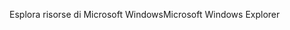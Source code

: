 <span data-ttu-id="a5f73-101">Esplora risorse di Microsoft Windows</span><span class="sxs-lookup"><span data-stu-id="a5f73-101">Microsoft Windows Explorer</span></span>